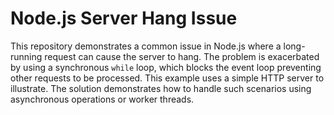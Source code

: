 # Node.js Server Hang Issue

This repository demonstrates a common issue in Node.js where a long-running request can cause the server to hang.  The problem is exacerbated by using a synchronous `while` loop, which blocks the event loop preventing other requests to be processed. This example uses a simple HTTP server to illustrate.  The solution demonstrates how to handle such scenarios using asynchronous operations or worker threads.
